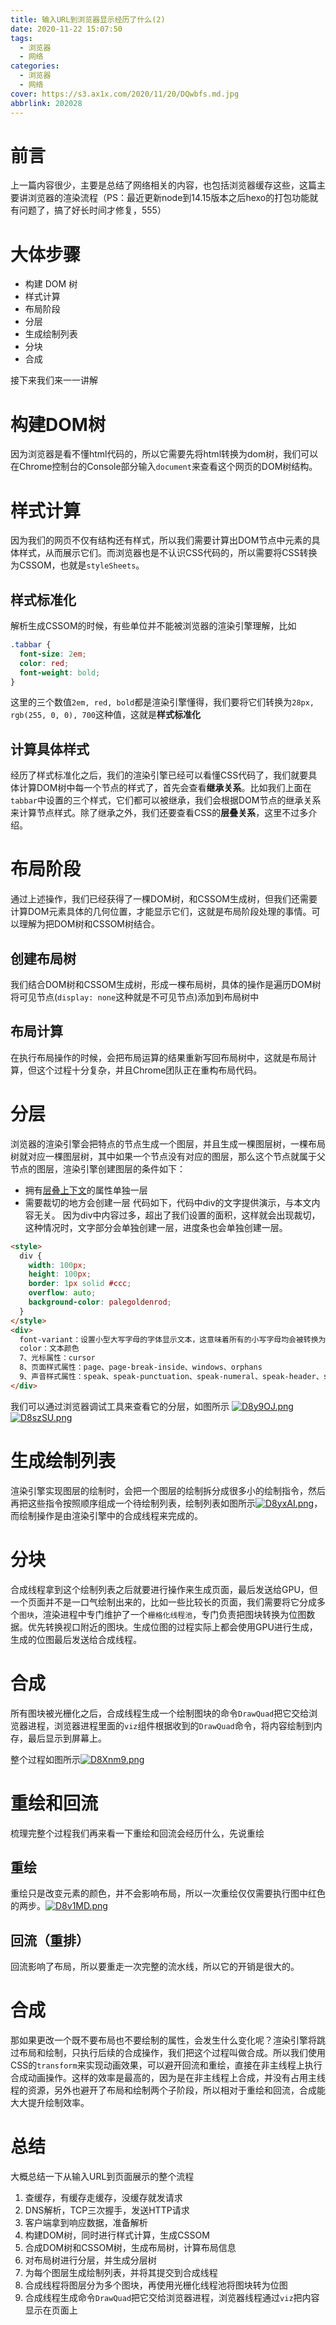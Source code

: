 ```yaml
---
title: 输入URL到浏览器显示经历了什么(2)
date: 2020-11-22 15:07:50
tags:
  - 浏览器
  - 网络
categories: 
  - 浏览器
  - 网络
cover: https://s3.ax1x.com/2020/11/20/DQwbfs.md.jpg
abbrlink: 202028
---
```


# 前言
上一篇内容很少，主要是总结了网络相关的内容，也包括浏览器缓存这些，这篇主要讲浏览器的渲染流程（PS：最近更新node到14.15版本之后hexo的打包功能就有问题了，搞了好长时间才修复，555）

# 大体步骤
+ 构建 DOM 树
+ 样式计算
+ 布局阶段
+ 分层
+ 生成绘制列表
+ 分块
+ 合成

接下来我们来一一讲解

# 构建DOM树
因为浏览器是看不懂html代码的，所以它需要先将html转换为dom树，我们可以在Chrome控制台的Console部分输入` document `来查看这个网页的DOM树结构。

# 样式计算
因为我们的网页不仅有结构还有样式，所以我们需要计算出DOM节点中元素的具体样式，从而展示它们。而浏览器也是不认识CSS代码的，所以需要将CSS转换为CSSOM，也就是` styleSheets `。

## 样式标准化
解析生成CSSOM的时候，有些单位并不能被浏览器的渲染引擎理解，比如
```css
.tabbar {
  font-size: 2em;
  color: red;
  font-weight: bold;
}
```
这里的三个数值` 2em, red, bold `都是渲染引擎懂得，我们要将它们转换为` 28px, rgb(255, 0, 0), 700 `这种值，这就是**样式标准化**

## 计算具体样式
经历了样式标准化之后，我们的渲染引擎已经可以看懂CSS代码了，我们就要具体计算DOM树中每一个节点的样式了，首先会查看**继承关系**。比如我们上面在` tabbar `中设置的三个样式，它们都可以被继承，我们会根据DOM节点的继承关系来计算节点样式。除了继承之外，我们还要查看CSS的**层叠关系**，这里不过多介绍。

# 布局阶段
通过上述操作，我们已经获得了一棵DOM树，和CSSOM生成树，但我们还需要计算DOM元素具体的几何位置，才能显示它们，这就是布局阶段处理的事情。可以理解为把DOM树和CSSOM树结合。

## 创建布局树
我们结合DOM树和CSSOM生成树，形成一棵布局树，具体的操作是遍历DOM树将可见节点(` display: none `这种就是不可见节点)添加到布局树中

## 布局计算
在执行布局操作的时候，会把布局运算的结果重新写回布局树中，这就是布局计算，但这个过程十分复杂，并且Chrome团队正在重构布局代码。

# 分层
浏览器的渲染引擎会把特点的节点生成一个图层，并且生成一棵图层树，一棵布局树就对应一棵图层树，其中如果一个节点没有对应的图层，那么这个节点就属于父节点的图层，渲染引擎创建图层的条件如下：

+ 拥有[层叠上下文](https://developer.mozilla.org/zh-CN/docs/Web/Guide/CSS/Understanding_z_index/The_stacking_context)的属性单独一层
+ 需要裁切的地方会创建一层
代码如下，代码中div的文字提供演示，与本文内容无关。
因为div中内容过多，超出了我们设置的面积，这样就会出现裁切，这种情况时，文字部分会单独创建一层，进度条也会单独创建一层。
```html
<style>
  div {
    width: 100px;
    height: 100px;
    border: 1px solid #ccc;
    overflow: auto;
    background-color: palegoldenrod;
  }
</style>
<div>
  font-variant：设置小型大写字母的字体显示文本，这意味着所有的小写字母均会被转换为大写，但是所有使用小型大写字体的母与其余文本相比，其字体尺寸更小。
  color：文本颜色
  7、光标属性：cursor
  8、页面样式属性：page、page-break-inside、windows、orphans
  9、声音样式属性：speak、speak-punctuation、speak-numeral、speak-header、speech-rate、volume、voice-familypitch、pitch-range、stress、richness、、azimuth、elevation
</div>
```
我们可以通过浏览器调试工具来查看它的分层，如图所示
[![D8y9OJ.png](https://s3.ax1x.com/2020/11/22/D8y9OJ.png)](https://imgchr.com/i/D8y9OJ)
[![D8szSU.png](https://s3.ax1x.com/2020/11/22/D8szSU.png)](https://imgchr.com/i/D8szSU)

# 生成绘制列表
渲染引擎实现图层的绘制时，会把一个图层的绘制拆分成很多小的绘制指令，然后再把这些指令按照顺序组成一个待绘制列表，绘制列表如图所示[![D8yxAI.png](https://s3.ax1x.com/2020/11/22/D8yxAI.png)](https://imgchr.com/i/D8yxAI)，而绘制操作是由渲染引擎中的合成线程来完成的。

# 分块
合成线程拿到这个绘制列表之后就要进行操作来生成页面，最后发送给GPU，但一个页面并不是一口气绘制出来的，比如一些比较长的页面，我们需要将它分成多个` 图块 `，渲染进程中专门维护了一个` 栅格化线程池 `，专门负责把图块转换为位图数据。优先转换视口附近的图块。生成位图的过程实际上都会使用GPU进行生成，生成的位图最后发送给合成线程。

# 合成
所有图块被光栅化之后，合成线程生成一个绘制图块的命令` DrawQuad `把它交给浏览器进程，浏览器进程里面的` viz `组件根据收到的` DrawQuad `命令，将内容绘制到内存，最后显示到屏幕上。

整个过程如图所示[![D8Xnm9.png](https://s3.ax1x.com/2020/11/22/D8Xnm9.png)](https://imgchr.com/i/D8Xnm9)

# 重绘和回流
梳理完整个过程我们再来看一下重绘和回流会经历什么，先说重绘

## 重绘
重绘只是改变元素的颜色，并不会影响布局，所以一次重绘仅仅需要执行图中红色的两步。[![D8v1MD.png](https://s3.ax1x.com/2020/11/22/D8v1MD.png)](https://imgchr.com/i/D8v1MD)

## 回流（重排）
回流影响了布局，所以要重走一次完整的流水线，所以它的开销是很大的。

# 合成
那如果更改一个既不要布局也不要绘制的属性，会发生什么变化呢？渲染引擎将跳过布局和绘制，只执行后续的合成操作，我们把这个过程叫做合成。所以我们使用CSS的` transform `来实现动画效果，可以避开回流和重绘，直接在非主线程上执行合成动画操作。这样的效率是最高的，因为是在非主线程上合成，并没有占用主线程的资源，另外也避开了布局和绘制两个子阶段，所以相对于重绘和回流，合成能大大提升绘制效率。

# 总结
大概总结一下从输入URL到页面展示的整个流程
1. 查缓存，有缓存走缓存，没缓存就发请求
2. DNS解析，TCP三次握手，发送HTTP请求
3. 客户端拿到响应数据，准备解析
4. 构建DOM树，同时进行样式计算，生成CSSOM
5. 合成DOM树和CSSOM树，生成布局树，计算布局信息
6. 对布局树进行分层，并生成分层树
7. 为每个图层生成绘制列表，并将其提交到合成线程
8. 合成线程将图层分为多个图块，再使用光栅化线程池将图块转为位图
9. 合成线程生成命令` DrawQuad `把它交给浏览器进程，浏览器线程通过` viz `把内容显示在页面上